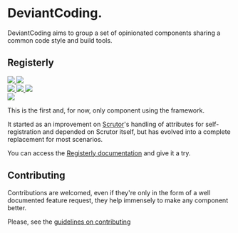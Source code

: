 # DeviantCoding.

DeviantCoding aims to group a set of opinionated components sharing a common code style and build tools.

## Registerly
<a href="https://github.com/manuel-fernandez-rodriguez/DeviantCoding/actions/workflows/registerly-build.yml">
	<img src="https://img.shields.io/github/actions/workflow/status/manuel-fernandez-rodriguez/DeviantCoding/registerly-build.yml">
</a>
<a href="https://github.com/manuel-fernandez-rodriguez/DeviantCoding/actions/workflows/registerly-publish.yml">
	<img src="https://img.shields.io/github/actions/workflow/status/manuel-fernandez-rodriguez/DeviantCoding/registerly-publish.yml?label=release">
</a>
<br/>

<a href="https://github.com/manuel-fernandez-rodriguez/DeviantCoding/releases">
	<img src="https://img.shields.io/github/v/release/manuel-fernandez-rodriguez/DeviantCoding?filter=Registerly*&label=published%20release">
</a>
<a href="https://nuget.org/packages/DeviantCoding.Registerly/">
	<img src="https://img.shields.io/nuget/v/DeviantCoding.Registerly?label=nuget%20stable">
</a>
<a href="https://int.nugettest.org/packages/DeviantCoding.Registerly/">
	<img src="https://img.shields.io/nuget/vpre/DeviantCoding.Registerly?label=nuget%20latest">
</a>
<br/>

<a href="https://github.com/manuel-fernandez-rodriguez/DeviantCoding/issues">
	<img src="https://img.shields.io/github/issues-search/manuel-fernandez-rodriguez/DeviantCoding?query=is%3Aissue%20is%3Aopen&label=Open%20Issues">
</a>


This is the first and, for now, only component using the framework. 

It started as an improvement on [Scrutor](https://github.com/khellang/Scrutor)'s handling of attributes for self-registration and 
depended on Scrutor itself, but has evolved into a complete replacement for most scenarios.

You can access the [Registerly documentation](https://manuel-fernandez-rodriguez.github.io/DeviantCoding/docs/registerly/introduction.html) and give it a try.

## Contributing
Contributions are welcomed, even if they're only in the form of a well documented feature request, they help immensely to
make any component better.

Please, see the [guidelines on contributing](CONTRIBUTING.md)
